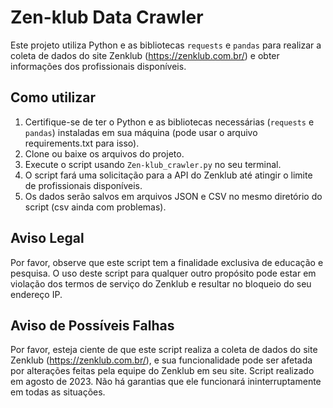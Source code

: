 # Zen-klub Data Crawler

Este projeto utiliza Python e as bibliotecas `requests` e `pandas` para realizar a coleta de dados do site Zenklub (https://zenklub.com.br/) e obter informações dos profissionais disponíveis.

## Como utilizar

1. Certifique-se de ter o Python e as bibliotecas necessárias (`requests` e `pandas`) instaladas em sua máquina (pode usar o arquivo requirements.txt para isso).
2. Clone ou baixe os arquivos do projeto.
3. Execute o script usando `Zen-klub_crawler.py` no seu terminal.
4. O script fará uma solicitação para a API do Zenklub até atingir o limite de profissionais disponíveis.
5. Os dados serão salvos em arquivos JSON e CSV no mesmo diretório do script (csv ainda com problemas).

## Aviso Legal

Por favor, observe que este script tem a finalidade exclusiva de educação e pesquisa. O uso deste script para qualquer outro propósito pode estar em violação dos termos de serviço do Zenklub e resultar no bloqueio do seu endereço IP.


## Aviso de Possíveis Falhas

Por favor, esteja ciente de que este script realiza a coleta de dados do site Zenklub (https://zenklub.com.br/), e sua funcionalidade pode ser afetada por alterações feitas pela equipe do Zenklub em seu site. Script realizado em agosto de 2023. Não há garantias que ele funcionará ininterruptamente em todas as situações.
